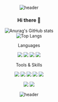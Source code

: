 <div align = "center">

![header](https://capsule-render.vercel.app/api?type=waving&color=gradient&height=100&section=header&fontSize=90)



### Hi there 👋
![Anurag's GitHub stats](https://github-readme-stats.vercel.app/api?username=KJEzorro&show_icons=true&theme=dark)  
![Top Langs](https://github-readme-stats.vercel.app/api/top-langs/?username=KJEzorro&layout=compact&theme=dark)
<!-- <img src="https://img.shields.io/badge/이름-색상코드?style=flat-square&logo=로고명&logoColor=로고색"/> -->
Languages
<p>
 <img src="https://img.shields.io/badge/Java-007396?style=flat-square&logo=Java&logoColor=white"/>
 <img src="https://img.shields.io/badge/JavaScript-F7DF1E?style=flat-square&logo=JavaScript&logoColor=white"/>
 <img src="https://img.shields.io/badge/html5-E34F26?style=flat-square&logo=html5&logoColor=white"/>
 <img src="https://img.shields.io/badge/css3-1572B6?style=flat-square&logo=css3&logoColor=white"/>
</p>
Tools & Skills   
<p>
  <img src="https://img.shields.io/badge/GitHub-181717?style=flat-square&logo=GitHub&logoColor=white"/>
  <img src="https://img.shields.io/badge/Atom-66595C?style=flat-square&logo=Atom&logoColor=white"/>
  <img src="https://img.shields.io/badge/MariaDB-003545?style=flat-square&logo=MariaDB&logoColor=white"/>
  <img src="https://img.shields.io/badge/Eclipse-2C2255?style=flat-square&logo=Eclipse&logoColor=white"/>
 <img src="https://img.shields.io/badge/Figma-F24E1E?style=flat-square&logo=Figma&logoColor=white"/>   
</p>
 <p>
  <img src="https://img.shields.io/badge/Spring-6DB33F?style=flat-square&logo=Spring&logoColor=white"/>
  <img src="https://img.shields.io/badge/Spring Boot-6DB33F?style=flat-square&logo=Spring Boot&logoColor=white"/>
 </p>
 
 
 
![header](https://capsule-render.vercel.app/api?type=waving&color=gradient&height=100&section=footer&fontSize=90)
</div>
